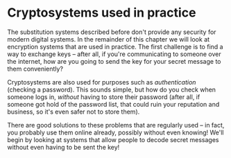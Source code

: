 # Cryptosystems used in practice

The substitution systems described before don't provide any security for modern digital systems.
In the remainder of this chapter we will look at encryption systems that are used in practice.
The first challenge is to find a way to exchange keys &ndash; after all, if you're communicating to someone over the internet, how are you going to send the key for your secret message to them conveniently?

Cryptosystems are also used for purposes such as *authentication* (checking a password).
This sounds simple, but how do you check when someone logs in, *without* having to store their password (after all, if someone got hold of the password list, that could ruin your reputation and business, so it's even safer not to store them).

There are good solutions to these problems that are regularly used &ndash; in fact, you probably use them online already, possibly without even knowing!
We'll begin by looking at systems that allow people to decode secret messages without even having to be sent the key!

